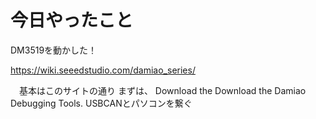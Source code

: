 # 今日やったこと
DM3519を動かした！

https://wiki.seeedstudio.com/damiao_series/

　基本はこのサイトの通り
まずは、
Download the Download the Damiao Debugging Tools.
USBCANとパソコンを繋ぐ
